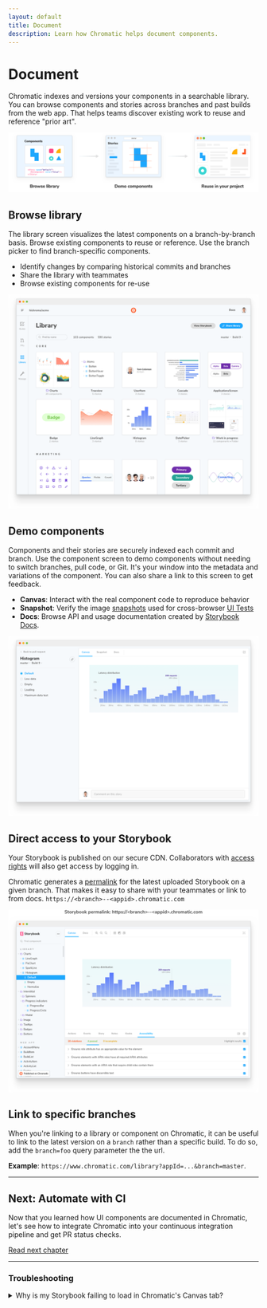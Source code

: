 ```yaml
---
layout: default
title: Document
description: Learn how Chromatic helps document components.
---
```


# Document

Chromatic indexes and versions your components in a searchable library. You can browse components and stories across branches and past builds from the web app. That helps teams discover existing work to reuse and reference "prior art".

![Document](img/workflow-document.png)

## Browse library

The library screen visualizes the latest components on a branch-by-branch basis. Browse existing components to reuse or reference. Use the branch picker to find branch-specific components.

- Identify changes by comparing historical commits and branches
- Share the library with teammates
- Browse existing components for re-use

![Component library](img/library.png)

## Demo components

Components and their stories are securely indexed each commit and branch. Use the component screen to demo components without needing to switch branches, pull code, or Git. It's your window into the metadata and variations of the component. You can also share a link to this screen to get feedback.

- **Canvas**: Interact with the real component code to reproduce behavior
- **Snapshot**: Verify the image [snapshots](snapshots) used for cross-browser [UI Tests](test)
- **Docs**: Browse API and usage documentation created by [Storybook Docs](https://storybook.js.org/docs/react/writing-docs/introduction).

![Component screen](img/component.png)

## Direct access to your Storybook

Your Storybook is published on our secure CDN. Collaborators with [access rights](access) will also get access by logging in.

Chromatic generates a [permalink](permalinks) for the latest uploaded Storybook on a given branch. That makes it easy to share with your teammates or link to from docs. `https://<branch>--<appid>.chromatic.com`

![Direct Storybook](img/published-storybook.png)

## Link to specific branches

When you're linking to a library or component on Chromatic, it can be useful to link to the latest version on a `branch` rather than a specific build. To do so, add the `branch=foo` query parameter the the url.

**Example**: `https://www.chromatic.com/library?appId=...&branch=master`.

---

## Next: Automate with CI

Now that you learned how UI components are documented in Chromatic, let's see how to integrate Chromatic into your continuous integration pipeline and get PR status checks.

<a class="btn primary round" href="ci">Read next chapter</a>

---

### Troubleshooting

<details>
<summary>Why is my Storybook failing to load in Chromatic's Canvas tab?</summary>

If your stories make use of non-HTTPS content (for instance images), the iframe we deliver live view will fail to load, as modern browsers do not allow mixed content (HTTP content hosted within HTTPS pages).

To fix this, ensure all resources used by your stories are hosted via HTTPS.

</details>
